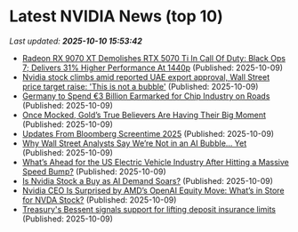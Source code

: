 # Latest NVIDIA News (top 10)
_Last updated: **2025-10-10 15:53:42**_

- [Radeon RX 9070 XT Demolishes RTX 5070 Ti In Call Of Duty: Black Ops 7; Delivers 31% Higher Performance At 1440p](https://wccftech.com/radeon-rx-9070-xt-demolishes-rtx-5070-ti-in-call-of-duty-black-ops-7/) (Published: 2025-10-09)
- [Nvidia stock climbs amid reported UAE export approval, Wall Street price target raise: 'This is not a bubble'](https://biztoc.com/x/047aea634e5454eb) (Published: 2025-10-09)
- [Germany to Spend €3 Billion Earmarked for Chip Industry on Roads](https://biztoc.com/x/6b3cba624f18323b) (Published: 2025-10-09)
- [Once Mocked, Gold’s True Believers Are Having Their Big Moment](https://biztoc.com/x/00b17a17b0655687) (Published: 2025-10-09)
- [Updates From Bloomberg Screentime 2025](https://biztoc.com/x/ce632aeb9d8d0c2a) (Published: 2025-10-09)
- [Why Wall Street Analysts Say We’re Not in an AI Bubble… Yet](https://biztoc.com/x/dfb3dc38c5e2969a) (Published: 2025-10-09)
- [What’s Ahead for the US Electric Vehicle Industry After Hitting a Massive Speed Bump?](https://biztoc.com/x/59cfb34c4defa03c) (Published: 2025-10-09)
- [Is Nvidia Stock a Buy as AI Demand Soars?](https://biztoc.com/x/eaa67b1739eeade3) (Published: 2025-10-09)
- [Nvidia CEO Is Surprised by AMD’s OpenAI Equity Move: What’s in Store for NVDA Stock?](https://biztoc.com/x/16a3796834038972) (Published: 2025-10-09)
- [Treasury's Bessent signals support for lifting deposit insurance limits](https://biztoc.com/x/4e59255466845aff) (Published: 2025-10-09)
